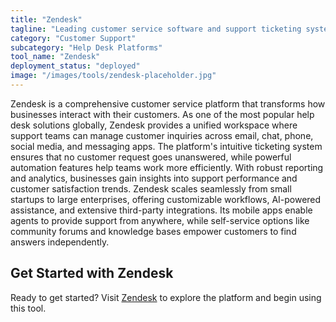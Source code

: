 ```yaml
---
title: "Zendesk"
tagline: "Leading customer service software and support ticketing system"
category: "Customer Support"
subcategory: "Help Desk Platforms"
tool_name: "Zendesk"
deployment_status: "deployed"
image: "/images/tools/zendesk-placeholder.jpg"
---
```

Zendesk is a comprehensive customer service platform that transforms how businesses interact with their customers. As one of the most popular help desk solutions globally, Zendesk provides a unified workspace where support teams can manage customer inquiries across email, chat, phone, social media, and messaging apps. The platform's intuitive ticketing system ensures that no customer request goes unanswered, while powerful automation features help teams work more efficiently. With robust reporting and analytics, businesses gain insights into support performance and customer satisfaction trends. Zendesk scales seamlessly from small startups to large enterprises, offering customizable workflows, AI-powered assistance, and extensive third-party integrations. Its mobile apps enable agents to provide support from anywhere, while self-service options like community forums and knowledge bases empower customers to find answers independently.
## Get Started with Zendesk

Ready to get started? Visit [Zendesk](https://zendesk.com) to explore the platform and begin using this tool.
